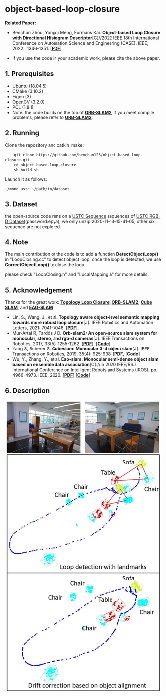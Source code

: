 # object-based-loop-closure

**Related Paper:**  

+ Benchun Zhou, Yongqi Meng, Furmans Kai. **Object-based Loop Closure with Directional Histogram Descriptor**[C]//2022 IEEE 18th International Conference on Automation Science and Engineering (CASE). IEEE, 2022.: 1346-1351. [[**PDF**](https://ieeexplore.ieee.org/abstract/document/9926687)]

+ If you use the code in your academic work, please cite the above paper. 


## 1. Prerequisites 
* Ubuntu (18.04.5)
* CMake (3.10.2)
* Eigen (3)
* OpenCV (3.2.0)
* PCL (1.8.1)
* Note: the code builds on the top of [**ORB-SLAM2**](https://github.com/raulmur/ORB_SLAM2), if you meet compile problems, please refer to [**ORB-SLAM2**](https://github.com/raulmur/ORB_SLAM2).

## 2. Running 
Clone the repository and catkin_make:
```
    git clone https://github.com/benchun123/object-based-loop-closure.git
    cd object-based-loop-closure
    sh build.sh
```

Launch it as follows:
```
./mono_ustc ~/path/to/dataset

```
## 3. Dataset 

the open-source code runs on a [USTC Sequence](https://bwsyncandshare.kit.edu/s/7keQF3zowPsdajf) sequences of [USTC RGB-D Dataset](https://rec.ustc.edu.cn/share/bd180320-bc6d-11eb-9675-6d646d5cf84a)(password:epya), we only unzip 2020-11-13-15-41-05, other six sequence are not explored. 


## 4. Note 
The main contribution of the code is to add a function **DetectObjectLoop()** in "LoopClosing.cc" to detect object loop, once the loop is detected, we use **CorrectObjectLoop()** to close the loop. 

please check "LoopClosing.h" and "LocalMapping.h" for more details. 

## 5. Acknowledgement 

Thanks for the great work: [**Topology Loop Closure**](https://ieeexplore.ieee.org/document/9484819), [**ORB-SLAM2**](https://github.com/raulmur/ORB_SLAM2), [**Cube SLAM**](https://github.com/shichaoy/cube_slam), and [**EAO-SLAM**](https://github.com/yanmin-wu/EAO-SLAM)

+ Lin, S., Wang, J., et al. **Topology aware object-level semantic mapping towards more robust loop closure**[J]. IEEE Robotics and Automation Letters, 2021: 7041-7048. [[**PDF**](https://ieeexplore.ieee.org/document/9484819)]. 
+ Mur-Artal R, Tardós J D. **Orb-slam2: An open-source slam system for monocular, stereo, and rgb-d cameras**[J]. IEEE Transactions on Robotics, 2017, 33(5): 1255-1262. [[**PDF**](https://arxiv.org/abs/1610.06475)], [[**Code**](https://github.com/raulmur/ORB_SLAM2)]
+ Yang S, Scherer S. **Cubeslam: Monocular 3-d object slam**[J]. IEEE Transactions on Robotics, 2019, 35(4): 925-938. [[**PDF**](https://arxiv.org/abs/1806.00557), [[**Code**]](https://github.com/shichaoy/cube_slam)
+ Wu, Y., Zhang, Y., et al. **Eao-slam: Monocular semi-dense object slam based on ensemble data association**[C].//In 2020 IEEE/RSJ International Conference on Intelligent Robots and Systems (IROS), pp. 4966-4973. IEEE, 2020. [[**PDF**](https://ieeexplore.ieee.org/abstract/document/9341757)] [[**Code**](https://github.com/yanmin-wu/EAO-SLAM)]

## 6. Description
<div align=center><img src="./README_Picture/loop_correction.JPG"/></div>